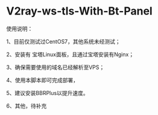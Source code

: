 # V2ray-ws-tls-With-Bt-Panel
使用说明：

1、目前仅测试过CentOS7，其他系统未经测试；

2、安装有 宝塔Linux面板，且通过宝塔安装有Nginx；

3、确保需要使用的域名已经解析至VPS；

4、使用本脚本即可完成部署，

5、建议安装BBRPlus以提升速度。

6、其他，待补充
